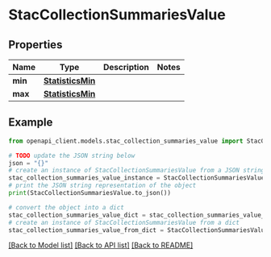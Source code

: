 # StacCollectionSummariesValue


## Properties

Name | Type | Description | Notes
------------ | ------------- | ------------- | -------------
**min** | [**StatisticsMin**](StatisticsMin.md) |  | 
**max** | [**StatisticsMin**](StatisticsMin.md) |  | 

## Example

```python
from openapi_client.models.stac_collection_summaries_value import StacCollectionSummariesValue

# TODO update the JSON string below
json = "{}"
# create an instance of StacCollectionSummariesValue from a JSON string
stac_collection_summaries_value_instance = StacCollectionSummariesValue.from_json(json)
# print the JSON string representation of the object
print(StacCollectionSummariesValue.to_json())

# convert the object into a dict
stac_collection_summaries_value_dict = stac_collection_summaries_value_instance.to_dict()
# create an instance of StacCollectionSummariesValue from a dict
stac_collection_summaries_value_from_dict = StacCollectionSummariesValue.from_dict(stac_collection_summaries_value_dict)
```
[[Back to Model list]](../README.md#documentation-for-models) [[Back to API list]](../README.md#documentation-for-api-endpoints) [[Back to README]](../README.md)


